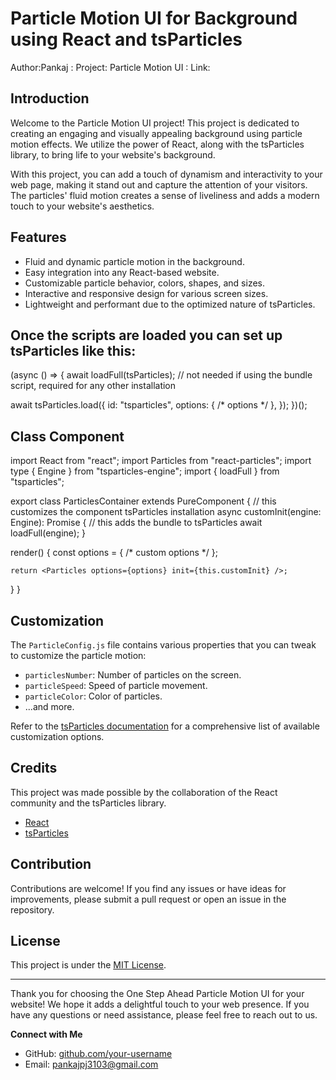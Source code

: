 # Particle Motion UI for Background using React and tsParticles

Author:Pankaj
:
Project: Particle Motion UI
:
Link:

## Introduction

Welcome to the Particle Motion UI project! This project is dedicated to creating an engaging and visually appealing background using particle motion effects. We utilize the power of React, along with the tsParticles library, to bring life to your website's background.

With this project, you can add a touch of dynamism and interactivity to your web page, making it stand out and capture the attention of your visitors. The particles' fluid motion creates a sense of liveliness and adds a modern touch to your website's aesthetics.

## Features

- Fluid and dynamic particle motion in the background.
- Easy integration into any React-based website.
- Customizable particle behavior, colors, shapes, and sizes.
- Interactive and responsive design for various screen sizes.
- Lightweight and performant due to the optimized nature of tsParticles.


## Once the scripts are loaded you can set up tsParticles like this:

(async () => {
  await loadFull(tsParticles); // not needed if using the bundle script, required for any other installation

  await tsParticles.load({
    id: "tsparticles",
    options: {
      /* options */
    },
  });
})();

## Class Component

import React from "react";
import Particles from "react-particles";
import type { Engine } from "tsparticles-engine";
import { loadFull } from "tsparticles";

export class ParticlesContainer extends PureComponent<unknown> {
  // this customizes the component tsParticles installation
  async customInit(engine: Engine): Promise<void> {
    // this adds the bundle to tsParticles
    await loadFull(engine);
  }

  render() {
    const options = {
      /* custom options */
    };

    return <Particles options={options} init={this.customInit} />;
  }
}


## Customization

The `ParticleConfig.js` file contains various properties that you can tweak to customize the particle motion:

- `particlesNumber`: Number of particles on the screen.
- `particleSpeed`: Speed of particle movement.
- `particleColor`: Color of particles.
- ...and more.

Refer to the [tsParticles documentation](https://www.npmjs.com/package/tsparticles) for a comprehensive list of available customization options.

## Credits

This project was made possible by the collaboration of the React community and the tsParticles library.

- [React](https://reactjs.org/)
- [tsParticles](https://www.npmjs.com/package/tsparticles)

## Contribution

Contributions are welcome! If you find any issues or have ideas for improvements, please submit a pull request or open an issue in the repository.

## License

This project is under the [MIT License](LICENSE).

---

Thank you for choosing the One Step Ahead Particle Motion UI for your website! We hope it adds a delightful touch to your web presence. If you have any questions or need assistance, please feel free to reach out to us.

**Connect with Me**
- GitHub: [github.com/your-username](https://github.com/pankaj-2503)
- Email: pankajpj3103@gmail.com

